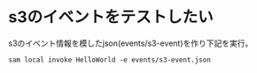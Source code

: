 # s3のイベントをテストしたい

s3のイベント情報を模したjson(events/s3-event)を作り下記を実行。

```
sam local invoke HelloWorld -e events/s3-event.json
```